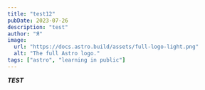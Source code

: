 ```yaml
---
title: "test12"
pubDate: 2023-07-26
description: "test"
author: "Я"
image:
  url: "https://docs.astro.build/assets/full-logo-light.png"
  alt: "The full Astro logo."
tags: ["astro", "learning in public"]
---
```


**_TEST_**
